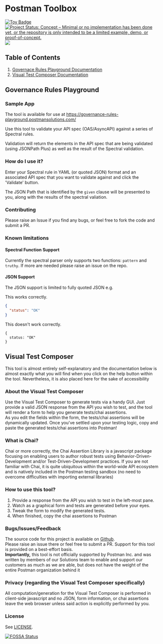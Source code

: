 # Postman Toolbox

<a href="https://project-types.github.io/#toy">
  <img src="https://img.shields.io/badge/project%20type-toy-blue" alt="Toy Badge"/>
</a> <a href="https://www.repostatus.org/#concept"><img src="https://www.repostatus.org/badges/latest/concept.svg" alt="Project Status: Concept – Minimal or no implementation has been done yet, or the repository is only intended to be a limited example, demo, or proof-of-concept." /></a>
<a href="https://app.fossa.com/projects/git%2Bgithub.com%2Fpostman-solutions-eng%2Fgovernance-rules-playground?ref=badge_shield" alt="FOSSA Status"><img src="https://app.fossa.com/api/projects/git%2Bgithub.com%2Fpostman-solutions-eng%2Fgovernance-rules-playground.svg?type=shield"/></a>

## Table of Contents
1. <a href="https://github.com/postman-solutions-eng/governance-rules-playground#governance-rules-playground">Governace Rules Playground Documentation</a>
2. <a href="https://github.com/postman-solutions-eng/governance-rules-playground#visual-test-composer">Visual Test Composer Documentation</a>

## Governance Rules Playground

### Sample App
The tool is available for use at https://governance-rules-playground.postmansolutions.com/

Use this tool to validate your API spec (OAS/AsyncAPI) against a series of Spectral rules.

Validation will return the elements in the API spec that are being validated (using JSONPath Plus) as well as the result of the Spectral validation.

### How do I use it?

Enter your Spectral rule in YAML (or quoted JSON) format and an associated API spec that you want to validate against and click the 'Validate' button.

The JSON Path that is identified by the `given` clause will be presented to you, along with the results of the spectral valiation.

### Contributing

Please raise an Issue if you find any bugs, or feel free to fork the code and submit a PR.

### Known limitations

#### Spectral Function Support
Currently the spectral parser only supports two functions: `pattern` and `truthy`.  If more are needed please raise an issue on the repo.

#### JSON Support
The JSON support is limited to fully quoted JSON e.g.

This works correctly.
```json
{
  "status": "OK"
}
```

This doesn't work correctly.
```
{
  status: "OK"
}
```
## Visual Test Composer
This tool is almost entirely self-explanatory and the documentation below is almost exactly what you will find when you click 
on the help button within the tool.  Nevertheless, it is also placed here for the sake of accessibility

### About the Visual Test Composer
Use the Visual Test Composer to generate tests via a handy GUI.  Just provide a valid JSON
response from the API you wish to test, and the tool will render a form to help you generate tests/chai assertions.  
As you edit the fields within the form, the tests/chai assertions will be dynamically updated.  Once you've settled upon
your testing logic, copy and paste the generated tests/chai assertions into Postman!

### What is Chai?
Chai or more correctly, the Chai Assertion Library is a javascript package focusing on enabling users to author
robust tests using Behavior-Driven-Development and/or Test-Driven-Development practices.  If you are not familiar
with Chai, it is quite ubiquitous within the world-wide API ecosystem and is natively included in the Postman testing
sandbox (no need to overcome difficulties with importing external libraries)

### How to use this tool?
1. Provide a response from the API you wish to test in the left-most pane.
2.  Watch as a graphical form and tests are generated before your eyes.
3.  Tweak the form to modify the generated tests.
4.  When finished, copy the chai assertions to Postman
        
### Bugs/Issues/Feedback
The source code for this project is available on
<a href='https://github.com/postman-solutions-eng/governance-rules-playground/issues' target='_blank'>Github</a>.  
Please raise an issue there or feel free to submit a PR.  Support for this tool is provided on a best-effort basis.  
**Importantly,** this tool is not officially supported by Postman Inc. and was written by members of our Solutions 
team to enable and support our customers as much as we are able, but does not have the weight of the entire Postman 
organization behind it

### Privacy (regarding the Visual Test Composer specifically)
All computation/generation for the Visual Test Composer is performed in client-side javascript and no JSON, form 
information, or chai assertions leave the web browser unless said action is explicitly performed by you.

### License

See <a href="./LICENSE">LICENSE</a>.

[![FOSSA Status](https://app.fossa.com/api/projects/git%2Bgithub.com%2Fpostman-solutions-eng%2Fgovernance-rules-playground.svg?type=large)](https://app.fossa.com/projects/git%2Bgithub.com%2Fpostman-solutions-eng%2Fgovernance-rules-playground?ref=badge_large)

